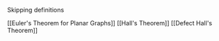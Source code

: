 Skipping definitions

[[Euler's Theorem for Planar Graphs]]
[[Hall's Theorem]]
[[Defect Hall's Theorem]]

